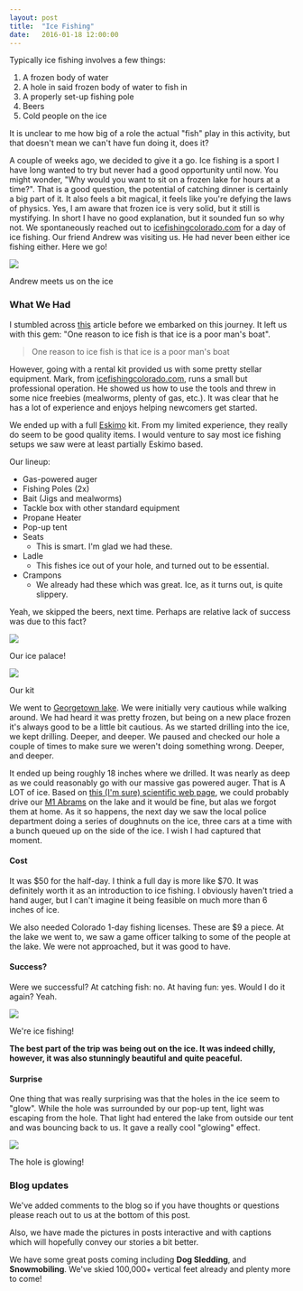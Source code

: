 ```yaml
---
layout: post
title:  "Ice Fishing"
date:   2016-01-18 12:00:00
---
```

Typically ice fishing involves a few things:

1. A frozen body of water
2. A hole in said frozen body of water to fish in
3. A properly set-up fishing pole
4. Beers
5. Cold people on the ice

It is unclear to me how big of a role the actual "fish" play in this activity, but that doesn't mean we can't have fun doing it, does it?

A couple of weeks ago, we decided to give it a go. Ice fishing is a sport I have long wanted to try but never had a good opportunity until now. You might wonder, "Why would you want to sit on a frozen lake for hours at a time?". That is a good question, the potential of catching dinner is certainly a big part of it. It also feels a bit magical, it feels like you're defying the laws of physics. Yes, I am aware that frozen ice is very solid, but it still is mystifying. In short I have no good explanation, but it sounded fun so why not. We spontaneously reached out to [icefishingcolorado.com]() for a day of ice fishing. Our friend Andrew was visiting us. He had never been either ice fishing either. Here we go!

<p class="center">
  <a href="/images/2016/01/18/ice-fishing/andrew-small.jpg" onclick="openPhotoSwipe(1); return false;"><img src="/images/2016/01/18/ice-fishing/andrew-small.jpg"></a>

  <div class="caption">Andrew meets us on the ice</div>
</p>


### What We Had

I stumbled across [this](http://www.denverpost.com/ci_22293857/ice-fishing-provides-families-great-winter-outdoors-options) article before we embarked on this journey. It left us with this gem: "One reason to ice fish is that ice is a poor man's boat".

<blockquote>
One reason to ice fish is that ice is a poor man's boat
</blockquote>

However, going with a rental kit provided us with some pretty stellar equipment. Mark, from [icefishingcolorado.com](), runs a small but professional operation. He showed us how to use the tools and threw in some nice freebies (mealworms, plenty of gas, etc.). It was clear that he has a lot of experience and enjoys helping newcomers get started.

We ended up with a full [Eskimo](geteskimo.com) kit. From my limited experience, they really do seem to be good quality items. I would venture to say most ice fishing setups we saw were at least partially Eskimo based.

Our lineup:

* Gas-powered auger
* Fishing Poles (2x)
* Bait (Jigs and mealworms)
* Tackle box with other standard equipment
* Propane Heater
* Pop-up tent
* Seats
  * This is smart. I'm glad we had these.
* Ladle
  * This fishes ice out of your hole, and turned out to be essential.
* Crampons
  * We already had these which was great. Ice, as it turns out, is quite slippery.

Yeah, we skipped the beers, next time. Perhaps are relative lack of success was due to this fact?

<p class="center">
  <a href="/images/2016/01/18/ice-fishing/hut-small.jpg" onclick="openPhotoSwipe(2); return false;"><img src="/images/2016/01/18/ice-fishing/hut-small.jpg"></a>

  <div class="caption">Our ice palace!</div>
</p>

<p class="center">
  <a href="/images/2016/01/18/ice-fishing/gear-small.jpg" onclick="openPhotoSwipe(3); return false;"><img src="/images/2016/01/18/ice-fishing/gear-small.jpg"></a>

  <div class="caption">Our kit</div>
</p>

We went to [Georgetown lake](https://www.google.com/maps/place/Georgetown+Lake/@39.7259991,-105.6935082,14.91z/data=!4m2!3m1!1s0x876bb2022507cadd:0x44b708f7d6bfb38d). We were initially very cautious while walking around. We had heard it was pretty frozen, but being on a new place frozen it's always good to be a little bit cautious. As we started drilling into the ice, we kept drilling. Deeper, and deeper. We paused and checked our hole a couple of times to make sure we weren't doing something wrong. Deeper, and deeper.

It ended up being roughly 18 inches where we drilled. It was nearly as deep as we could reasonably go with our massive gas powered auger. That is A LOT of ice. Based on [this (I'm sure) scientific web page](http://www.dnr.state.mn.us/safety/ice/thickness.html), we could probably drive our [M1 Abrams](https://en.wikipedia.org/wiki/M1_Abrams) on the lake and it would be fine, but alas we forgot them at home. As it so happens, the next day we saw the local police department doing a series of doughnuts on the ice, three cars at a time with a bunch queued up on the side of the ice. I wish I had captured that moment.

#### Cost
It was $50 for the half-day. I think a full day is more like $70. It was definitely worth it as an introduction to ice fishing. I obviously haven't tried a hand auger, but I can't imagine it being feasible on much more than 6 inches of ice.

We also needed Colorado 1-day fishing licenses. These are $9 a piece. At the lake we went to, we saw a game officer talking to some of the people at the lake. We were not approached, but it was good to have.

#### Success?

Were we successful? At catching fish: no. At having fun: yes. Would I do it again? Yeah.

<p class="center">
  <a href="/images/2016/01/18/ice-fishing/us-small.jpg" onclick="openPhotoSwipe(4); return false;"><img src="/images/2016/01/18/ice-fishing/us-small.jpg"></a>

  <div class="caption">We're ice fishing!</div>
</p>

**The best part of the trip was being out on the ice. It was indeed chilly, however, it was also stunningly beautiful and quite peaceful.**

#### Surprise
One thing that was really surprising was that the holes in the ice seem to "glow". While the hole was surrounded by our pop-up tent, light was escaping from the hole. That light had entered the lake from outside our tent and was bouncing back to us. It gave a really cool "glowing" effect.

<p class="center">
  <a href="/images/2016/01/18/ice-fishing/glowing-hole-small.jpg" onclick="openPhotoSwipe(5); return false;"><img src="/images/2016/01/18/ice-fishing/glowing-hole-small.jpg"></a>

  <div class="caption">The hole is glowing!</div>
</p>

### Blog updates

We've added comments to the blog so if you have thoughts or questions please reach out to us at the bottom of this post.

Also, we have made the pictures in posts interactive and with captions which will hopefully convey our stories a bit better.

We have some great posts coming including **Dog Sledding**, and **Snowmobiling**. We've skied 100,000+ vertical feet already and plenty more to come!

<script>
   var GALLERY_ITEMS = [
   {
     src: '/images/2016/01/18/ice-fishing/main-large.jpg',
     w: 15360,
     h: 2560,
     title: 'Georgetown Lake, 360 degree panorama'
   },
   {
     src: '/images/2016/01/18/ice-fishing/andrew.jpg',
     w: 3024,
     h: 4032,
     title: 'Andrew'
   },
   {
     src: '/images/2016/01/18/ice-fishing/hut.jpg',
     w: 4000,
     h: 2992,
     title: 'Our ice palace!'
   },
   {
     src: '/images/2016/01/18/ice-fishing/gear.jpg',
     w: 3024,
     h: 4032,
     title: 'Our kit'
   },
   {
     src: '/images/2016/01/18/ice-fishing/us.jpg',
     w: 3024,
     h: 4032,
     title: 'We\'re ice fishing!'
   },
   {
     src: '/images/2016/01/18/ice-fishing/glowing-hole.jpg',
     w: 2992,
     h: 4000,
     title: 'The hole is glowing!'
   }
   ];
</script>
